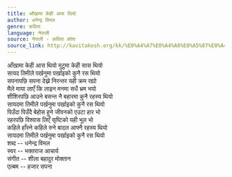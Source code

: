 ```yaml
---
title: आँखामा केही आस थियो
author: धनेन्द्र विमल
genre: कविता
language: नेपाली
source: नेपाली - कविता कोश
source_link: http://kavitakosh.org/kk/%E0%A4%A7%E0%A4%A8%E0%A5%87%E0%A4%A8%E0%A5%8D%E0%A4%A6%E0%A5%8D%E0%A4%B0_%E0%A4%B5%E0%A4%BF%E0%A4%AE%E0%A4%B2
---
```


आँखामा केही आस थियो मुटुमा केही सास थियो  
सायद तिमीले पर्खनुमा पर्खाइको कुनै रस थियो  
सपनापछि सपना देख्ने निरन्तर यही क्रम रह्यो  
मैले माया लाएँ कि लाइन मनमा सधैं भ्रम भयो  
शीशिरपछि आउने बसन्त नै बहारमा कुनै रहस्य थियो  
सायदमा तिमीले पर्खनुमा पर्खाइको कुनै रस थियो  
पिउँदा पिउँदै बेहोस हुने जीवनको एउटा हार भो  
रहरपछि विश्वास लिएँ सृष्टिको यही भूल भो  
कहिले हाँस्ने कहिले रुने बादल आफ्नै रहस्य थियो  
सायदमा तिमीले पर्खनुमा पर्खाइको कुनै रस थियो  
शब्द -- धनेन्द्र विमल  
स्वर -- भक्तराज आचार्य  
संगीत -- शीला बहादुर मोक्तान  
एल्बम -- हजार सपना
